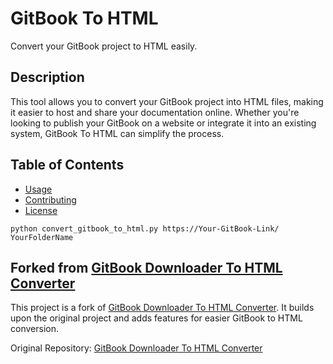 # GitBook To HTML

Convert your GitBook project to HTML easily.

## Description

This tool allows you to convert your GitBook project into HTML files, making it easier to host and share your documentation online. Whether you're looking to publish your GitBook on a website or integrate it into an existing system, GitBook To HTML can simplify the process.

## Table of Contents

- [Usage](#usage)
- [Contributing](#contributing)
- [License](#license)


```Run
python convert_gitbook_to_html.py https://Your-GitBook-Link/ YourFolderName
```

## Forked from [GitBook Downloader To HTML Converter](https://github.com/ramykatour/GitBook-Downloader-To-HTML-Converter)

This project is a fork of [GitBook Downloader To HTML Converter](https://github.com/ramykatour/GitBook-Downloader-To-HTML-Converter). It builds upon the original project and adds features for easier GitBook to HTML conversion.

Original Repository: [GitBook Downloader To HTML Converter](https://github.com/ramykatour/GitBook-Downloader-To-HTML-Converter)
